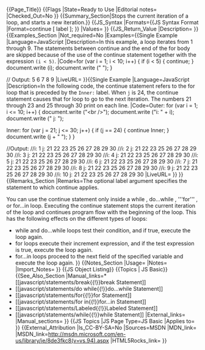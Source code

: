 {{Page_Title}}
{{Flags
|State=Ready to Use
|Editorial notes=
|Checked_Out=No
}}
{{Summary_Section|Stops the current iteration of a loop, and starts a new iteration.}}
{{JS_Syntax
|Formats={{JS Syntax Format
|Format=continue [ label ];
}}
|Values=
}}
{{JS_Return_Value
|Description=
}}
{{Examples_Section
|Not_required=No
|Examples={{Single Example
|Language=JavaScript
|Description=In this example, a loop iterates from 1 through 9. The statements between continue and the end of the for body are skipped because of the use of the continue statement together with the expression <code>(i &lt; 5)</code>.
|Code=for (var i = 1; i &lt; 10; i++) {
     if (i &lt; 5) {
         continue;
     }
     document.write (i);
     document.write (" ");
 }
 
 // Output: 5 6 7 8 9
|LiveURL=
}}{{Single Example
|Language=JavaScript
|Description=In the following code, the continue statement refers to the for loop that is preceded by the <code>Inner:</code> label. When <code>j</code> is 24, the continue statement causes that for loop to go to the next iteration. The numbers 21 through 23 and 25 through 30 print on each line.
|Code=Outer:
 for (var i = 1; i &lt;= 10; i++) {
     document.write ("&lt;br /&gt;");
     document.write ("i: " + i);
     document.write (" j: ");
    
 Inner:
     for (var j = 21; j &lt;= 30; j++) {
         if (j == 24) {
              continue Inner;
         }
         document.write (j + " ");
     }
 }
 
 //Output:
 //i: 1 j: 21 22 23 25 26 27 28 29 30 
 //i: 2 j: 21 22 23 25 26 27 28 29 30 
 //i: 3 j: 21 22 23 25 26 27 28 29 30 
 //i: 4 j: 21 22 23 25 26 27 28 29 30 
 //i: 5 j: 21 22 23 25 26 27 28 29 30 
 //i: 6 j: 21 22 23 25 26 27 28 29 30 
 //i: 7 j: 21 22 23 25 26 27 28 29 30 
 //i: 8 j: 21 22 23 25 26 27 28 29 30 
 //i: 9 j: 21 22 23 25 26 27 28 29 30 
 //i: 10 j: 21 22 23 25 26 27 28 29 30
|LiveURL=
}}
}}
{{Remarks_Section
|Remarks=The optional label argument specifies the statement to which continue applies.

You can use the continue statement only inside a while , do...while , '''for''' , or for...in loop. Executing the continue statement stops the current iteration of the loop and continues program flow with the beginning of the loop. This has the following effects on the different types of loops:

* while and do...while loops test their condition, and if true, execute the loop again.
* for loops execute their increment expression, and if the test expression is true, execute the loop again.
* for...in loops proceed to the next field of the specified variable and execute the loop again.
}}
{{Notes_Section
|Usage=
|Notes=
|Import_Notes=
}}
{{JS Object Listing}}
{{Topics | JS Basic}}
{{See_Also_Section
|Manual_links=* [[javascript/statements/break{{!}}break Statement]]
* [[javascript/statements/do while{{!}}do...while Statement]]
* [[javascript/statements/for{{!}}for Statement]]
* [[javascript/statements/for in{{!}}for...in Statement]]
* [[javascript/statements/Labeled{{!}}Labeled Statement]]
* [[javascript/statements/while{{!}}while Statement]]
|External_links=
|Manual_sections=
}}
{{JS Topics
|JS Page Type=JS Basic
|Applies to=
}}
{{External_Attribution
|Is_CC-BY-SA=No
|Sources=MSDN
|MDN_link=
|MSDN_link=http://msdn.microsoft.com/en-us/library/ie/8de3fkc8(v=vs.94).aspx
|HTML5Rocks_link=
}}